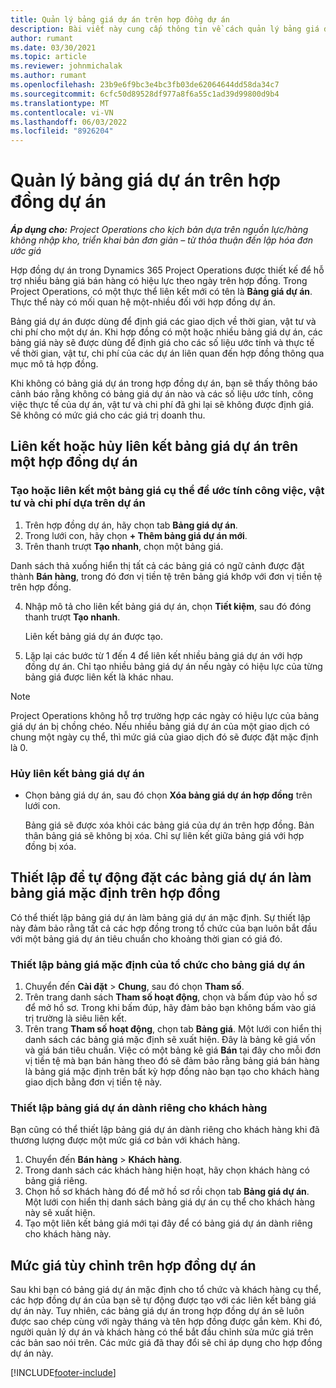 ```yaml
---
title: Quản lý bảng giá dự án trên hợp đồng dự án
description: Bài viết này cung cấp thông tin về cách quản lý bảng giá dự án trên hợp đồng dự án.
author: rumant
ms.date: 03/30/2021
ms.topic: article
ms.reviewer: johnmichalak
ms.author: rumant
ms.openlocfilehash: 23b9e6f9bc3e4bc3fb03de62064644dd58da34c7
ms.sourcegitcommit: 6cfc50d89528df977a8f6a55c1ad39d99800d9b4
ms.translationtype: MT
ms.contentlocale: vi-VN
ms.lasthandoff: 06/03/2022
ms.locfileid: "8926204"
---
```

# <a name="manage-project-price-lists-on-project-contracts"></a>Quản lý bảng giá dự án trên hợp đồng dự án

_**Áp dụng cho:** Project Operations cho kịch bản dựa trên nguồn lực/hàng không nhập kho, triển khai bản đơn giản – từ thỏa thuận đến lập hóa đơn ước giá_

Hợp đồng dự án trong Dynamics 365 Project Operations được thiết kế để hỗ trợ nhiều bảng giá bán hàng có hiệu lực theo ngày trên hợp đồng. Trong Project Operations, có một thực thể liên kết mới có tên là **Bảng giá dự án**. Thực thể này có mối quan hệ một-nhiều đối với hợp đồng dự án.

Bảng giá dự án được dùng để định giá các giao dịch về thời gian, vật tư và chi phí cho một dự án. Khi hợp đồng có một hoặc nhiều bảng giá dự án, các bảng giá này sẽ được dùng để định giá cho các số liệu ước tính và thực tế về thời gian, vật tư, chi phí của các dự án liên quan đến hợp đồng thông qua mục mô tả hợp đồng.

Khi không có bảng giá dự án trong hợp đồng dự án, bạn sẽ thấy thông báo cảnh báo rằng không có bảng giá dự án nào và các số liệu ước tính, công việc thực tế của dự án, vật tư và chi phí đã ghi lại sẽ không được định giá. Sẽ không có mức giá cho các giá trị doanh thu.

## <a name="associate-or-unassociate-a-project-price-list-on-a-project-contract"></a>Liên kết hoặc hủy liên kết bảng giá dự án trên một hợp đồng dự án

### <a name="create-or-associate-a-specific-price-list-for-estimating-project-based-work-material-and-expenses"></a>Tạo hoặc liên kết một bảng giá cụ thể để ước tính công việc, vật tư và chi phí dựa trên dự án

1. Trên hợp đồng dự án, hãy chọn tab **Bảng giá dự án**.
2. Trong lưới con, hãy chọn **+ Thêm bảng giá dự án mới**.
3. Trên thanh trượt **Tạo nhanh**, chọn một bảng giá. 

  Danh sách thả xuống hiển thị tất cả các bảng giá có ngữ cảnh được đặt thành **Bán hàng**, trong đó đơn vị tiền tệ trên bảng giá khớp với đơn vị tiền tệ trên hợp đồng.
  
4. Nhập mô tả cho liên kết bảng giá dự án, chọn **Tiết kiệm**, sau đó đóng thanh trượt **Tạo nhanh**.

   Liên kết bảng giá dự án được tạo.
   
5. Lặp lại các bước từ 1 đến 4 để liên kết nhiều bảng giá dự án với hợp đồng dự án. Chỉ tạo nhiều bảng giá dự án nếu ngày có hiệu lực của từng bảng giá được liên kết là khác nhau.

> [!NOTE]
> Project Operations không hỗ trợ trường hợp các ngày có hiệu lực của bảng giá dự án bị chồng chéo. Nếu nhiều bảng giá dự án của một giao dịch có chung một ngày cụ thể, thì mức giá của giao dịch đó sẽ được đặt mặc định là 0.

### <a name="remove-a-project-price-list-association"></a>Hủy liên kết bảng giá dự án

- Chọn bảng giá dự án, sau đó chọn **Xóa bảng giá dự án hợp đồng** trên lưới con. 

  Bảng giá sẽ được xóa khỏi các bảng giá của dự án trên hợp đồng. Bản thân bảng giá sẽ không bị xóa. Chỉ sự liên kết giữa bảng giá với hợp đồng bị xóa.

## <a name="set-up-automatic-defaulting-of-project-price-lists-on-a-contract"></a>Thiết lập để tự động đặt các bảng giá dự án làm bảng giá mặc định trên hợp đồng

Có thể thiết lập bảng giá dự án làm bảng giá dự án mặc định. Sự thiết lập này đảm bảo rằng tất cả các hợp đồng trong tổ chức của bạn luôn bắt đầu với một bảng giá dự án tiêu chuẩn cho khoảng thời gian có giá đó.

### <a name="set-up-the-organizational-default-for-project-price-lists"></a>Thiết lập bảng giá mặc định của tổ chức cho bảng giá dự án

1. Chuyển đến **Cài đặt** > **Chung**, sau đó chọn **Tham số**.
2. Trên trang danh sách **Tham số hoạt động**, chọn và bấm đúp vào hồ sơ để mở hồ sơ. Trong khi bấm đúp, hãy đảm bảo bạn không bấm vào giá trị trường là siêu liên kết. 
3. Trên trang **Tham số hoạt động**, chọn tab **Bảng giá**. Một lưới con hiển thị danh sách các bảng giá mặc định sẽ xuất hiện. Đây là bảng kê giá vốn và giá bán tiêu chuẩn. Việc có một bảng kê giá **Bán** tại đây cho mỗi đơn vị tiền tệ mà bạn bán hàng theo đó sẽ đảm bảo rằng bảng giá bán hàng là bảng giá mặc định trên bất kỳ hợp đồng nào bạn tạo cho khách hàng giao dịch bằng đơn vị tiền tệ này.

### <a name="set-up-a-customer-specific-project-price-list"></a>Thiết lập bảng giá dự án dành riêng cho khách hàng

Bạn cũng có thể thiết lập bảng giá dự án dành riêng cho khách hàng khi đã thương lượng được một mức giá cơ bản với khách hàng.

1. Chuyển đến **Bán hàng** > **Khách hàng**.
2. Trong danh sách các khách hàng hiện hoạt, hãy chọn khách hàng có bảng giá riêng.
3. Chọn hồ sơ khách hàng đó để mở hồ sơ rồi chọn tab **Bảng giá dự án**. Một lưới con hiển thị danh sách bảng giá dự án cụ thể cho khách hàng này sẽ xuất hiện. 
4. Tạo một liên kết bảng giá mới tại đây để có bảng giá dự án dành riêng cho khách hàng này.

## <a name="custom-pricing-on-a-project-contract"></a>Mức giá tùy chỉnh trên hợp đồng dự án

Sau khi bạn có bảng giá dự án mặc định cho tổ chức và khách hàng cụ thể, các hợp đồng dự án của bạn sẽ tự động được tạo với các liên kết bảng giá dự án này. Tuy nhiên, các bảng giá dự án trong hợp đồng dự án sẽ luôn được sao chép cùng với ngày tháng và tên hợp đồng được gắn kèm. Khi đó, người quản lý dự án và khách hàng có thể bắt đầu chỉnh sửa mức giá trên các bản sao nói trên. Các mức giá đã thay đổi sẽ chỉ áp dụng cho hợp đồng dự án này.


[!INCLUDE[footer-include](../includes/footer-banner.md)]
